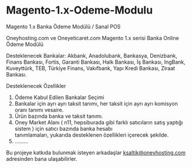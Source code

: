 # Magento-1.x-Odeme-Modulu

Magento 1.x Banka Ödeme Modülü / Sanal POS

Oneyhosting.com ve Oneyeticaret.com Magento 1.x serisi Banka Online Ödeme Modülü

Desteklenecek Bankalar: Akbank, Anadolubank, Bankasya, Denizbank, Finans Bankası, Fortis, Garanti Bankası, Halk Bankası, İş Bankası, IngBank, Kuveyttürk, TEB, Türkiye Finans, Vakıfbank, Yapı Kredi Bankası, Ziraat Bankası.
 
 Desteklenecek Özellikler
  
  1. Ödeme Kabul Edilen Bankalar Seçimi
  2. Bankalar için ayrı ayrı taksit tanımı, her taksit için ayrı ayrı komisyon oranı tanımı vesaire.
  3. Ürün bazında banka ve taksit tanımı.
  4. Oney Market Alanı ( n11, hepsiburada gibi farklı satıcıların satış yaptığı sistem ) için satıcı bazında banka hesabı      
     tanımlamaları, yukarıda desteklenen özellikleri içerecek şekilde.
  5. .........
  
  Bu projeye katkıda bulunmak isteyen arkadaşlar ksaltik@oneyhosting.com adresinden bana ulaşabilirler.
